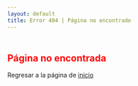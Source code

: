 ```yaml
---
layout: default
title: Error 404 | Página no encontrado
---
```

<!--##  {#margin-titulo-markdown}-->
<div class="container" style="margin-top:10%;margin-bottom:10%;margin-right:10%;">
<h2 class="text-center" title="Contactar a ferreteria La Cadena" style="color:red">Página no encontrada</h2>
Regresar a la página de <a href="https://santoslopez.github.io">inicio</a>
</div>